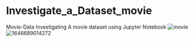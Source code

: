 # Investigate_a_Dataset_movie
Movie-Data
Investigating A movie dataset using Jupyter Notebook
![movie](https://user-images.githubusercontent.com/58599482/227531329-5bb22d69-cca5-4c0c-a979-cbf32d78d438.jpg)
![1646689014272](https://github.com/Abdelnaem2002/Investigate_a_Dataset_movie/assets/58599482/3f6d4ab9-9dd0-427b-8427-e812f469f3f8)
